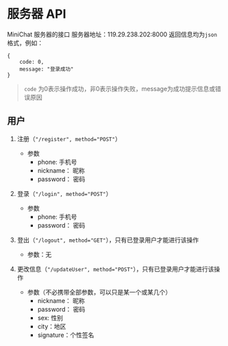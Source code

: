 # 服务器 API
MiniChat 服务器的接口
服务器地址：119.29.238.202:8000
返回信息均为`json`格式，例如：
```
{
    code: 0, 
    message: "登录成功"
}
```
> `code` 为0表示操作成功，非0表示操作失败，message为成功提示信息或错误原因

## 用户
1. 注册（`"/register", method="POST"`）
    * 参数
        - phone: 手机号
        - nickname： 昵称
        - password： 密码

2. 登录（`"/login", method="POST"`）
    * 参数
        - phone: 手机号
        - password： 密码

3. 登出（`"/logout", method="GET"`），只有已登录用户才能进行该操作 
    * 参数：无

4. 更改信息（`"/updateUser", method="POST"`），只有已登录用户才能进行该操作
    * 参数（不必携带全部参数，可以只是某一个或某几个）
        - nickname： 昵称
        - password： 密码
        - sex: 性别
        - city：地区
        - signature：个性签名
    
